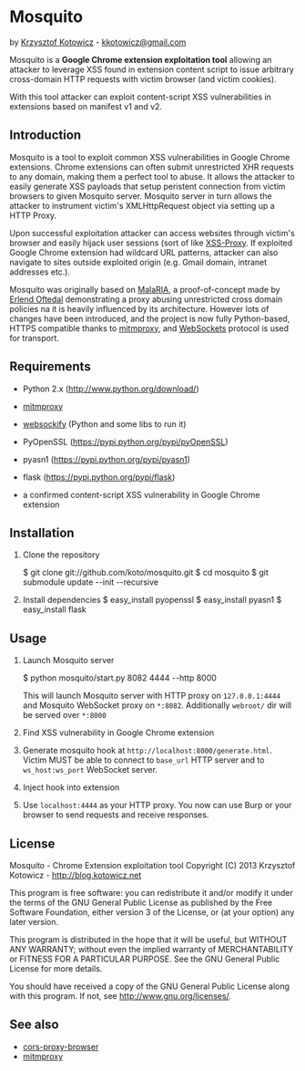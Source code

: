Mosquito
========
by [Krzysztof Kotowicz](http://blog.kotowicz.net) - kkotowicz@gmail.com

Mosquito is a **Google Chrome extension exploitation tool** allowing an attacker to leverage XSS found in extension content script to issue arbitrary cross-domain HTTP requests with victim browser (and victim cookies).

With this tool attacker can exploit content-script XSS vulnerabilities in extensions based on manifest v1 and v2.

Introduction
-----------
Mosquito is a tool to exploit common XSS vulnerabilities in Google Chrome extensions. Chrome extensions can often submit unrestricted XHR requests to any domain, making them a perfect tool to abuse. It allows the attacker to easily generate XSS payloads that setup peristent connection from victim browsers to given Mosquito server. Mosquito server in turn allows the attacker to instrument victim's XMLHttpRequest object via setting up a HTTP Proxy. 

Upon successful exploitation attacker can access websites through victim's browser and easily hijack user sessions (sort of like [XSS-Proxy](http://xss-proxy.sourceforge.net/). If exploited Google Chrome extension had wildcard URL patterns, attacker can also navigate to sites outside exploited origin (e.g. Gmail domain, intranet addresses etc.).

Mosquito was originally based on [MalaRIA](http://erlend.oftedal.no/blog/?blogid=107), a proof-of-concept made by [Erlend Oftedal](http://erlend.oftedal.no) demonstrating a proxy abusing unrestricted cross domain policies na it is heavily influenced by its architecture. However lots of changes have been introduced, and the project is now fully Python-based, HTTPS compatible thanks to [mitmproxy](http://mitmproxy.org), and [WebSockets](http://dev.w3.org/html5/websockets/) protocol is used for transport.


Requirements
------------

  * Python 2.x (http://www.python.org/download/)
  * [mitmproxy](http://mitmproxy.org)
  * [websockify](https://github.com/kanaka/websockify) (Python and some libs to run it)
  * PyOpenSSL (https://pypi.python.org/pypi/pyOpenSSL)
  * pyasn1 (https://pypi.python.org/pypi/pyasn1)
  * flask (https://pypi.python.org/pypi/flask)


  * a confirmed content-script XSS vulnerability in Google Chrome extension

Installation
------------

  1. Clone the repository

  		$ git clone git://github.com/koto/mosquito.git
  		$ cd mosquito
  		$ git submodule update --init --recursive

  2. Install dependencies
      $ easy_install pyopenssl
      $ easy_install pyasn1
      $ easy_install flask

Usage
-----

  1. Launch Mosquito server

	    $ python mosquito/start.py 8082 4444 --http 8000
    
     This will launch Mosquito server with HTTP proxy on `127.0.0.1:4444` and Mosquito WebSocket proxy on `*:8082`.
     Additionally `webroot/` dir will be served over `*:8000`

  2. Find XSS vulnerability in Google Chrome extension

  3. Generate mosquito hook at `http://localhost:8000/generate.html`. Victim MUST be able
     to connect to `base_url` HTTP server and to `ws_host:ws_port` WebSocket server.

  4. Inject hook into extension

  5. Use `localhost:4444` as your HTTP proxy. You now can use Burp or your browser to send
     requests and receive responses.


License
-------
Mosquito - Chrome Extension exploitation tool Copyright (C) 2013 Krzysztof Kotowicz - http://blog.kotowicz.net

This program is free software: you can redistribute it and/or modify it under the terms of the GNU General Public License as published by the Free Software Foundation, either version 3 of the License, or (at your option) any later version.

This program is distributed in the hope that it will be useful, but WITHOUT ANY WARRANTY; without even the implied warranty of MERCHANTABILITY or FITNESS FOR A PARTICULAR PURPOSE. See the GNU General Public License for more details.

You should have received a copy of the GNU General Public License along with this program. If not, see http://www.gnu.org/licenses/.


See also
--------
  * [cors-proxy-browser](http://koto.github.io/cors-proxy-browser/)
  * [mitmproxy](http://mitmproxy.org/)